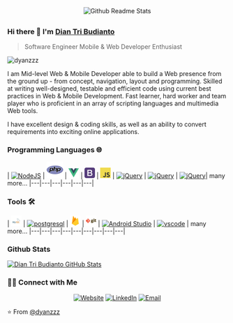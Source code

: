 <p align="center">
 <img width="200px" src="https://raw.githubusercontent.com/imucreative/Web-imucreative/master/templ/upld/logo.png?token=GHSAT0AAAAAABHTZRA7X5PG5MCBSHKI6ZD4YQAU4OA" align="center" alt="Github Readme Stats" />
 <h2 align="center"></h2>
</p>

### Hi there 👋 I'm [Dian Tri Budianto](https://imucreative.github.io/)
> Software Engineer Mobile & Web Developer Enthusiast

<img src="https://komarev.com/ghpvc/?username=dyanzzz" alt="dyanzzz" />
<div>
 <p>
I am Mid-level Web & Mobile Developer able to build a Web presence from the ground up - from concept, navigation, layout and programming. Skilled at writing well-designed, testable and efficient code using current best practices in Web & Mobile Development. Fast learner, hard worker and team player who is proficient in an array of scripting languages and multimedia Web tools.

I have excellent design & coding skills, as well as an ability to convert requirements into exciting online applications.
</p>
</div>

### Programming Languages 🌐

| [<img src="https://encrypted-tbn0.gstatic.com/images?q=tbn:ANd9GcQnEKeJ4atoPJw6V0r9BxEk1T0NO1s4ZS10QvzUQL4dAsVdpzcjBoVbQ3nKiTJiBZ1h3sg&usqp=CAU" alt="NodeJS" width="24">](https://github.com/nodejs) | [<img src="https://raw.githubusercontent.com/github/explore/80688e429a7d4ef2fca1e82350fe8e3517d3494d/topics/php/php.png" alt="php" width="38">](https://php.net/)  | [<img src="https://raw.githubusercontent.com/github/explore/80688e429a7d4ef2fca1e82350fe8e3517d3494d/topics/vue/vue.png" alt="Vue" width="24">](https://vuejs.org/)  |  [<img src="https://raw.githubusercontent.com/github/explore/80688e429a7d4ef2fca1e82350fe8e3517d3494d/topics/bootstrap/bootstrap.png" alt="Bootstrap" width="24">](https://getbootstrap.com/) |  [<img src="https://raw.githubusercontent.com/github/explore/80688e429a7d4ef2fca1e82350fe8e3517d3494d/topics/javascript/javascript.png" alt="jQuery" width="24">](https://jquery.com/) | [<img src="https://www.clipartmax.com/png/small/238-2381243_safeness-kotlin-android-logo.png" alt="jQuery" width="24">](https://kotlinlang.org/) | [<img src="https://academy.alterra.id/blog/wp-content/uploads/2021/06/java.png" alt="jQuery" width="24">](https://www.java.com/en/) | [<img src="https://www.eudeka.id/wp-content/uploads/sites/1/2021/04/flutter-logo-sharing-1.png" alt="jQuery" width="24">](https://flutter.dev/)| many more...
|---|---|---|---|---|---|
 
### Tools 🛠️

| [<img src="https://raw.githubusercontent.com/github/explore/80688e429a7d4ef2fca1e82350fe8e3517d3494d/topics/mysql/mysql.png" alt="mysql" width="24">](https://www.mysql.com/) | [<img src="https://upload.wikimedia.org/wikipedia/commons/thumb/2/29/Postgresql_elephant.svg/800px-Postgresql_elephant.svg.png" alt="postgresql" width="24">](https://www.postgresql.org/) |  [<img src="https://raw.githubusercontent.com/github/explore/80688e429a7d4ef2fca1e82350fe8e3517d3494d/topics/firebase/firebase.png" alt="firebase" width="24">](https://firebase.google.com/) | [<img src="https://raw.githubusercontent.com/github/explore/80688e429a7d4ef2fca1e82350fe8e3517d3494d/topics/git/git.png" alt="Git" width="24">](https://git-scm.com/) |  [<img src="https://2.bp.blogspot.com/-tzm1twY_ENM/XlCRuI0ZkRI/AAAAAAAAOso/BmNOUANXWxwc5vwslNw3WpjrDlgs9PuwQCLcBGAsYHQ/s1600/pasted%2Bimage%2B0.png" alt="Android Studio" width="24">](https://developer.android.com/studio) | [<img src="https://upload.wikimedia.org/wikipedia/commons/thumb/2/2d/Visual_Studio_Code_1.18_icon.svg/1200px-Visual_Studio_Code_1.18_icon.svg.png" alt="vscode" width="24">](https://code.visualstudio.com/) | many more...
|---|---|---|---|---|---|---|---|---|

### Github Stats

[![Dian Tri Budianto GitHub Stats](https://github-readme-stats.vercel.app/api?username=dyanzzz&show_icons=true&count_private=true)](https://github.com/dyanzzz)

<h3> 🤝🏻 Connect with Me </h3>

<p align="center">
<a href="https://imucreative.github.io/" target="_blank"><img alt="Website" src="https://img.shields.io/badge/Website-https://imucreative.github.io/-purple?style=flat&logo=google-chrome"></a>
<a href="https://linkedin.com/in/dian-tri-budianto-661bab64" target="_blank"><img alt="LinkedIn" src="https://img.shields.io/badge/LinkedIn-Dian%20Tri%20Budianto-blue?style=flat&logo=linkedin"></a>
<a href="mailto:dian.trib@gmail.com"><img alt="Email" src="https://img.shields.io/badge/Email-dian.trib@gmail.com-green?style=flat&logo=gmail"></a>
</p>


⭐️ From [@dyanzzz](https://github.com/dyanzzz)
